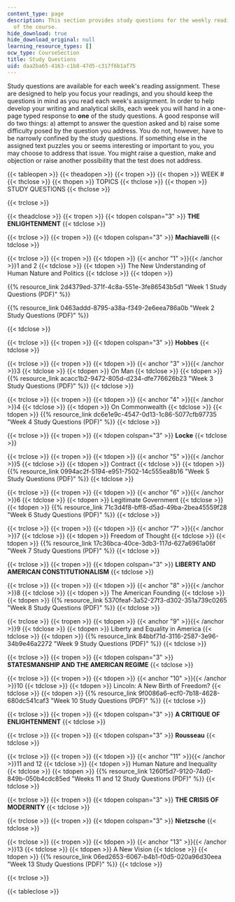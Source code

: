 ```yaml
---
content_type: page
description: This section provides study questions for the weekly reading assignments
  of the course.
hide_download: true
hide_download_original: null
learning_resource_types: []
ocw_type: CourseSection
title: Study Questions
uid: daa2ba65-4163-c1b8-47d5-c317f6b1af75
---
```


Study questions are available for each week's reading assignment. These are designed to help you focus your readings, and you should keep the questions in mind as you read each week's assignment. In order to help develop your writing and analytical skills, each week you will hand in a one-page typed response to **one** of the study questions. A good response will do two things: a) attempt to answer the question asked and b) raise some difficulty posed by the question you address. You do not, however, have to be narrowly confined by the study questions. If something else in the assigned text puzzles you or seems interesting or important to you, you may choose to address that issue. You might raise a question, make and objection or raise another possibility that the test does not address.

{{< tableopen >}}
{{< theadopen >}}
{{< tropen >}}
{{< thopen >}}
WEEK #
{{< thclose >}}
{{< thopen >}}
TOPICS
{{< thclose >}}
{{< thopen >}}
STUDY QUESTIONS
{{< thclose >}}

{{< trclose >}}

{{< theadclose >}}
{{< tropen >}}
{{< tdopen colspan="3" >}}
**THE ENLIGHTENMENT**
{{< tdclose >}}

{{< trclose >}}
{{< tropen >}}
{{< tdopen colspan="3" >}}
**Machiavelli**
{{< tdclose >}}

{{< trclose >}}
{{< tropen >}}
{{< tdopen >}}
{{< anchor "1" >}}{{< /anchor >}}1 and 2
{{< tdclose >}}
{{< tdopen >}}
The New Understanding of Human Nature and Politics
{{< tdclose >}}
{{< tdopen >}}


{{% resource_link 2d4379ed-371f-4c8a-551e-3fe86543b5d1 "Week 1 Study Questions (PDF)" %}}

{{% resource_link 0463addd-8795-a38a-f349-2e6eea786a0b "Week 2 Study Questions (PDF)" %}}


{{< tdclose >}}

{{< trclose >}}
{{< tropen >}}
{{< tdopen colspan="3" >}}
**Hobbes**
{{< tdclose >}}

{{< trclose >}}
{{< tropen >}}
{{< tdopen >}}
{{< anchor "3" >}}{{< /anchor >}}3
{{< tdclose >}}
{{< tdopen >}}
On Man
{{< tdclose >}}
{{< tdopen >}}
{{% resource_link acacc1b2-9472-805d-d234-dfe776626b23 "Week 3 Study Questions (PDF)" %}}
{{< tdclose >}}

{{< trclose >}}
{{< tropen >}}
{{< tdopen >}}
{{< anchor "4" >}}{{< /anchor >}}4
{{< tdclose >}}
{{< tdopen >}}
On Commonwealth
{{< tdclose >}}
{{< tdopen >}}
{{% resource_link dc6e1e9c-4547-0d13-1c86-5077cfb97735 "Week 4 Study Questions (PDF)" %}}
{{< tdclose >}}

{{< trclose >}}
{{< tropen >}}
{{< tdopen colspan="3" >}}
**Locke**
{{< tdclose >}}

{{< trclose >}}
{{< tropen >}}
{{< tdopen >}}
{{< anchor "5" >}}{{< /anchor >}}5
{{< tdclose >}}
{{< tdopen >}}
Contract
{{< tdclose >}}
{{< tdopen >}}
{{% resource_link 0994ac2f-5194-e951-7502-14c555ea8b16 "Week 5 Study Questions (PDF)" %}}
{{< tdclose >}}

{{< trclose >}}
{{< tropen >}}
{{< tdopen >}}
{{< anchor "6" >}}{{< /anchor >}}6
{{< tdclose >}}
{{< tdopen >}}
Legitimate Government
{{< tdclose >}}
{{< tdopen >}}
{{% resource_link 71c3d4f8-bff8-d5ad-49ba-2bea45559f28 "Week 6 Study Questions (PDF)" %}}
{{< tdclose >}}

{{< trclose >}}
{{< tropen >}}
{{< tdopen >}}
{{< anchor "7" >}}{{< /anchor >}}7
{{< tdclose >}}
{{< tdopen >}}
Freedom of Thought
{{< tdclose >}}
{{< tdopen >}}
{{% resource_link 17c36bca-40ce-3db3-117d-627a6961a06f "Week 7 Study Questions (PDF)" %}}
{{< tdclose >}}

{{< trclose >}}
{{< tropen >}}
{{< tdopen colspan="3" >}}
**LIBERTY AND AMERICAN CONSTITUTIONALISM**
{{< tdclose >}}

{{< trclose >}}
{{< tropen >}}
{{< tdopen >}}
{{< anchor "8" >}}{{< /anchor >}}8
{{< tdclose >}}
{{< tdopen >}}
The American Founding
{{< tdclose >}}
{{< tdopen >}}
{{% resource_link 5370feaf-3a52-27f3-d302-351a739c0265 "Week 8 Study Questions (PDF)" %}}
{{< tdclose >}}

{{< trclose >}}
{{< tropen >}}
{{< tdopen >}}
{{< anchor "9" >}}{{< /anchor >}}9
{{< tdclose >}}
{{< tdopen >}}
Liberty and Equality in America
{{< tdclose >}}
{{< tdopen >}}
{{% resource_link 84bbf71d-3116-2587-3e96-34b9e46a2272 "Week 9 Study Questions (PDF)" %}}
{{< tdclose >}}

{{< trclose >}}
{{< tropen >}}
{{< tdopen colspan="3" >}}
**STATESMANSHIP AND THE AMERICAN REGIME**
{{< tdclose >}}

{{< trclose >}}
{{< tropen >}}
{{< tdopen >}}
{{< anchor "10" >}}{{< /anchor >}}10
{{< tdclose >}}
{{< tdopen >}}
Lincoln: A New Birth of Freedom?
{{< tdclose >}}
{{< tdopen >}}
{{% resource_link 9f0086a6-ecf0-7b18-4628-680dc541caf3 "Week 10 Study Questions (PDF)" %}}
{{< tdclose >}}

{{< trclose >}}
{{< tropen >}}
{{< tdopen colspan="3" >}}
**A CRITIQUE OF ENLIGHTENMENT**
{{< tdclose >}}

{{< trclose >}}
{{< tropen >}}
{{< tdopen colspan="3" >}}
**Rousseau**
{{< tdclose >}}

{{< trclose >}}
{{< tropen >}}
{{< tdopen >}}
{{< anchor "11" >}}{{< /anchor >}}11 and 12
{{< tdclose >}}
{{< tdopen >}}
Human Nature and Inequality
{{< tdclose >}}
{{< tdopen >}}
{{% resource_link 1260f5d7-9120-74d0-849b-050b4cdc85ed "Weeks 11 and 12 Study Questions (PDF)" %}}
{{< tdclose >}}

{{< trclose >}}
{{< tropen >}}
{{< tdopen colspan="3" >}}
**THE CRISIS OF MODERNITY**
{{< tdclose >}}

{{< trclose >}}
{{< tropen >}}
{{< tdopen colspan="3" >}}
**Nietzsche**
{{< tdclose >}}

{{< trclose >}}
{{< tropen >}}
{{< tdopen >}}
{{< anchor "13" >}}{{< /anchor >}}13
{{< tdclose >}}
{{< tdopen >}}
A New Vision
{{< tdclose >}}
{{< tdopen >}}
{{% resource_link 06ed2653-6067-b4b1-f0d5-020a96d30eea "Week 13 Study Questions (PDF)" %}}
{{< tdclose >}}

{{< trclose >}}

{{< tableclose >}}